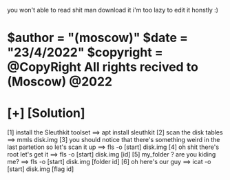 you won't able to read shit man download it i'm too lazy to edit it honstly :)


$author = "(moscow)"
$date = "23/4/2022"
$copyright = @CopyRight All rights recived to (Moscow) @2022
=================================================================


[+] [Solution]
===============
[1] install the Sleuthkit toolset
	==> apt install sleuthkit
[2] scan the disk tables
	==> mmls disk.img
[3] you should notice that there's something weird in the last partetion so let's scan it up
	==> fls -o [start] disk.img
[4] oh shit there's root let's get it
	==> fls -o [start] disk.img [id]
[5] my_folder ? are you kiding me?
	==> fls -o [start] disk.img [folder id]
[6] oh here's our guy 
	==> icat -o [start] disk.img [flag id]



